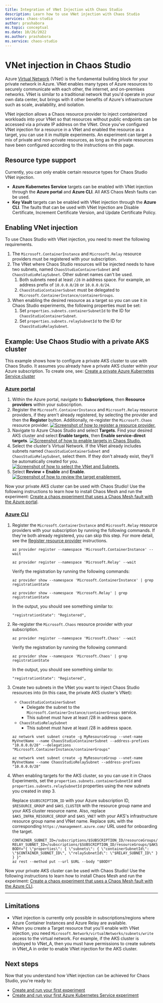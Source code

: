 ```yaml
---
title: Integration of VNet Injection with Chaos Studio
description: Learn how to use VNet injection with Chaos Studio
services: chaos-studio
author: prashabora
ms.topic: conceptual
ms.date: 10/26/2022
ms.author: prashabora
ms.service: chaos-studio
---
```

# VNet injection in Chaos Studio

Azure [Virtual Network](../virtual-network/virtual-networks-overview.md) (VNet) is the fundamental building block for your private network in Azure. VNet enables many types of Azure resources to securely communicate with each other, the internet, and on-premises networks. VNet is similar to a traditional network that you'd operate in your own data center, but brings with it other benefits of Azure's infrastructure such as scale, availability, and isolation.

VNet injection allows a Chaos resource provider to inject containerized workloads into your VNet so that resources without public endpoints can be accessed via a private IP address on the VNet. Once you've configured VNet injection for a resource in a VNet and enabled the resource as a target, you can use it in multiple experiments. An experiment can target a mix of private and non-private resources, as long as the private resources have been configured according to the instructions on this page. 

## Resource type support
Currently, you can only enable certain resource types for Chaos Studio VNet injection.
* **Azure Kubernetes Service** targets can be enabled with VNet injection through the **Azure portal** and **Azure CLI**. All AKS Chaos Mesh faults can be used.
* **Key Vault** targets can be enabled with VNet injection through the **Azure CLI**. The faults that can be used with VNet Injection are Disable Certificate, Increment Certificate Version, and Update Certificate Policy.

## Enabling VNet injection
To use Chaos Studio with VNet injection, you need to meet the following requirements. 
1. The `Microsoft.ContainerInstance` and `Microsoft.Relay` resource providers must be registered with your subscription.
1. The VNet where Chaos Studio resources will be injected needs to have two subnets, named `ChaosStudioContainerSubnet` and `ChaosStudioRelaySubnet`. Other subnet names can't be used.
    1. Both subnets need at least `/28` in address space. For example, an address prefix of `10.0.0.0/28` or `10.0.0.0/24`.
    1. `ChaosStudioContainerSubnet` must be delegated to `Microsoft.ContainerInstance/containerGroups`.
1. When enabling the desired resource as a target so you can use it in Chaos Studio  experiments, the following properties must be set:
    1. Set `properties.subnets.containerSubnetId` to the ID for `ChaosStudioContainerSubnet`.
    1. Set `properties.subnets.relaySubnetId` to the ID for `ChaosStudioRelaySubnet`.

## Example: Use Chaos Studio with a private AKS cluster

This example shows how to configure a private AKS cluster to use with Chaos Studio. It assumes you already have a private AKS cluster within your Azure subscription. To create one, see: [Create a private Azure Kubernetes Service cluster](../aks/private-clusters.md)

### [Azure portal](#tab/azure-portal)

1. Within the Azure portal, navigate to **Subscriptions**, then **Resource providers** within your subscription. 
1. Register the `Microsoft.ContainerInstance` and `Microsoft.Relay` resource providers, if they aren't already registered, by selecting the provider and then the **Register** button. Additionally, re-register the `Microsoft.Chaos` resource provider.
[ ![Screenshot of how to register a resource provider.](images/vnet-register-resource-provider.png) ](images/vnet-register-resource-provider.png#lightbox)
1. Navigate to Azure Chaos Studio and select **Targets**. Find your desired AKS cluster and select **Enable targets**, then **Enable service-direct targets**.
[ ![Screenshot of how to enable targets in Chaos Studio.](images/vnet-enable-targets.png) ](images/vnet-enable-targets.png#lightbox)
1. Select the cluster's Virtual Network. If the VNet already includes subnets named `ChaosStudioContainerSubnet` and `ChaosStudioRelaySubnet`, select them. If they don't already exist, they'll be automatically created for you.
[ ![Screenshot of how to select the VNet and Subnets.](images/vnet-select-subnets.png) ](images/vnet-select-subnets.png#lightbox)
1. Select **Review + Enable** and **Enable**.
[ ![Screenshot of how to review the target enablement.](images/vnet-review.png) ](images/vnet-review.png#lightbox)

Now your private AKS cluster can be used with Chaos Studio! Use the following instructions to learn how to install Chaos Mesh and run the experiment: [Create a chaos experiment that uses a Chaos Mesh fault with the Azure portal](chaos-studio-tutorial-aks-portal.md).

### [Azure CLI](#tab/azure-cli)

1. Register the `Microsoft.ContainerInstance` and `Microsoft.Relay` resource providers with your subscription by running the following commands. If they're both already registered, you can skip this step. For more detail, see the [Register resource provider](../azure-resource-manager/management/resource-providers-and-types.md) instructions.

    ```azurecli
    az provider register --namespace 'Microsoft.ContainerInstance' --wait
    ```

    ```azurecli
    az provider register --namespace 'Microsoft.Relay' --wait
    ```

    Verify the registration by running the following commands:

    ```azurecli
    az provider show --namespace 'Microsoft.ContainerInstance' | grep registrationState
    ```

    ```azurecli
    az provider show --namespace 'Microsoft.Relay' | grep registrationState
    ```

    In the output, you should see something similar to:

    ```azurecli
    "registrationState": "Registered",
    ```

1. Re-register the `Microsoft.Chaos` resource provider with your subscription.

    ```azurecli
    az provider register --namespace 'Microsoft.Chaos' --wait
    ```

    Verify the registration by running the following command:

    ```azurecli
    az provider show --namespace 'Microsoft.Chaos' | grep registrationState
    ```

    In the output, you should see something similar to:

    ```azurecli
    "registrationState": "Registered",
    ```

1. Create two subnets in the VNet you want to inject Chaos Studio resources into (in this case, the private AKS cluster's VNet):

    - `ChaosStudioContainerSubnet`
        - Delegate the subnet to the `Microsoft.ContainerInstance/containerGroups` service.
        - This subnet must have at least /28 in address space.
    - `ChaosStudioRelaySubnet`
        - This subnet must have at least /28 in address space.
        
    ```azurecli
    az network vnet subnet create -g MyResourceGroup --vnet-name MyVnetName --name ChaosStudioContainerSubnet --address-prefixes "10.0.0.0/28" --delegations "Microsoft.ContainerInstance/containerGroups"
    ```
    ```azurecli
    az network vnet subnet create -g MyResourceGroup --vnet-name MyVnetName --name ChaosStudioRelaySubnet --address-prefixes "10.0.0.0/28"
    ```

1. When enabling targets for the AKS cluster, so you can use it in Chaos Experiments, set the `properties.subnets.containerSubnetId` and `properties.subnets.relaySubnetId` properties using the new subnets you created in step 3.

    Replace `$SUBSCRIPTION_ID` with your Azure subscription ID, `$RESOURCE_GROUP` and `$AKS_CLUSTER` with the resource group name and your AKS cluster resource name. Also, replace `$AKS_INFRA_RESOURCE_GROUP` and `$AKS_VNET` with your AKS's infrastructure resource group name and VNet name. Replace `$URL` with the corresponding `https://management.azure.com/` URL used for onboarding the target.

    ```azurecli
    CONTAINER_SUBNET_ID=/subscriptions/$SUBSCRIPTION_ID/resourceGroups/$AKS_INFRA_RESOURCE_GROUP/providers/Microsoft.Network/virtualNetworks/$AKS_VNET/subnets/ChaosStudioContainerSubnet
    RELAY_SUBNET_ID=/subscriptions/$SUBSCRIPTION_ID/resourceGroups/$AKS_INFRA_RESOURCE_GROUP/providers/Microsoft.Network/virtualNetworks/$AKS_VNET/subnets/ChaosStudioRelaySubnet
    BODY="{ \"properties\": { \"subnets\": { \"containerSubnetId\": \"$CONTAINER_SUBNET_ID\", \"relaySubnetId\": \"$RELAY_SUBNET_ID\" } } }"
    az rest --method put --url $URL --body "$BODY"
    ```
    <!--
    After creating a Target resource with VNet injection enabled, the resource's properties will include:
    
    ```json
    {
      "properties": {
        "subnets": {
          "containerSubnetId": "/subscriptions/.../subnets/ChaosStudioContainerSubnet",
          "relaySubnetId": "/subscriptions/.../subnets/ChaosStudioRelaySubnet"
        }
      }
    }
    ```
    -->

Now your private AKS cluster can be used with Chaos Studio! Use the following instructions to learn how to install Chaos Mesh and run the experiment: [Create a chaos experiment that uses a Chaos Mesh fault with the Azure CLI](chaos-studio-tutorial-aks-cli.md).

---

## Limitations
* VNet injection is currently only possible in subscriptions/regions where Azure Container Instances and Azure Relay are available.
* When you create a Target resource that you'll enable with VNet injection, you need `Microsoft.Network/virtualNetworks/subnets/write` access to the virtual network. For example, if the AKS cluster is deployed to VNet_A, then you must have permissions to create subnets in VNet_A in order to enable VNet injection for the AKS cluster.

<!--
![Target resource with VNet Injection](images/chaos-studio-rp-vnet-injection.png)
-->

## Next steps
Now that you understand how VNet injection can be achieved for Chaos Studio, you're ready to:
- [Create and run your first experiment](chaos-studio-tutorial-service-direct-portal.md)
- [Create and run your first Azure Kubernetes Service experiment](chaos-studio-tutorial-aks-portal.md)
